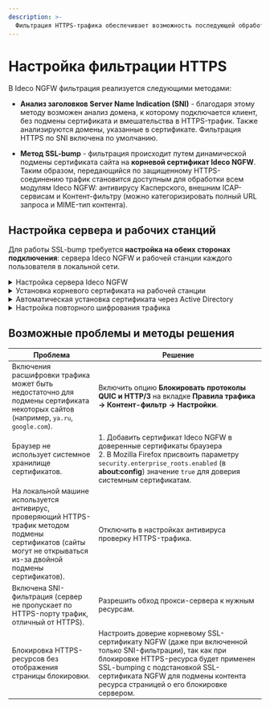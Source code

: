 ```yaml
---
description: >-
  Фильтрация HTTPS-трафика обеспечивает возможность последующей обработки сайтов, доступных по HTTPS.
---
```


# Настройка фильтрации HTTPS

В Ideco NGFW фильтрация реализуется следующими методами:

* **Анализ заголовков Server Name Indication (SNI)** - благодаря этому методу возможен анализ домена, к которому подключается клиент, без подмены сертификата и вмешательства в HTTPS-трафик. Также анализируются домены, указанные в сертификате. Фильтрация HTTPS по SNI включена по умолчанию.

* **Метод SSL-bump** - фильтрация происходит путем динамической подмены сертификата сайта на **корневой сертификат Ideco NGFW**. Таким образом, передающийся по защищенному HTTPS-соединению трафик становится доступным для обработки всем модулям Ideco NGFW: антивирусу Касперского, внешним ICAP-сервисам и Контент-фильтру (можно категоризировать полный URL запроса и MIME-тип контента).

## Настройка сервера и рабочих станций

Для работы SSL-bump требуется **настройка на обеих сторонах подключения**: сервера Ideco NGFW и рабочей станции каждого пользователя в локальной сети.

<details>

<summary>Настройка сервера Ideco NGFW</summary>

1\. Создайте правило расшифровки HTTPS-трафика на вкладке **Правила трафика -> Контент-фильтр -> Правила**. Пример правила для расшифровки:

![](/.gitbook/assets/content-filter6.png)

2\. Скачайте корневой SSL-сертификат на вкладке **Сервисы -> Сертификаты -> Загруженные сертификаты**:

![](/.gitbook/assets/certs1.png)

</details>

<details>

<summary>Установка корневого сертификата на рабочей станции</summary>

При включенном правиле расшифровки HTTPS-трафика клиентские приложения (браузер, антивирусы, клиенты IM и другое сетевое ПО) потребуют подтверждения для подменного сертификата. Для удобства работы пользователя установите корневой сертификат сервера Ideco NGFW в операционной системе. Для этого выполните действия:

1\. Откройте на рабочей станции центр управления сертификатами: **Пуск -> Выполнить**, выполнив в диалоге команду **mmc**:

![](/.gitbook/assets/filtering-https-traffic.png)

2\. В меню **Файл** выберите **Добавить или удалить оснастку**:

![](/.gitbook/assets/filtering-https-traffic.gif)

3\. В списке **Доступные оснастки** выберите **Сертификаты**, а затем нажмите кнопку **Добавить**:

![](/.gitbook/assets/filtering-https-traffic1.png)

4\. В открывшемся окне выберите пункт **Учетная запись компьютера** и нажмите кнопку **Далее**:

![](/.gitbook/assets/filtering-https-traffic2.png)

5\. В окне **Выбор компьютера** оставьте флаг **Локальный компьютер** и нажмите кнопку **Готово**.

6\. В левой части окна нажмите на стрелку рядом с директорией **Сертификаты (локальный компьютер) -> Доверенные корневые сертификаты -> Сертификаты**:

![](/.gitbook/assets/filtering-https-traffic3.png)

7\. В меню **Действие** выберите **Все задачи -> Импорт**:

![](/.gitbook/assets/filtering-https-traffic1.gif)

8\. Следуя инструкциям Мастера импорта сертификатов, импортируйте корневой сертификат сервера Ideco NGFW. Импортированный сертификат появится в списке в правой части окна:

![](/.gitbook/assets/filtering-https-traffic4.png)

</details>

<details>

<summary>Автоматическая установка сертификата через Active Directory</summary>

В сетях, где управление пользователями осуществляется с помощью Microsoft Active Directory, можно установить сертификат Ideco NGFW для всех пользователей автоматически с помощью Active Directory. Для этого необходимо выполнить действия:

1\. Скачайте корневой SSL-сертификат, открыв раздел веб-интерфейса Ideco NGFW **Сервисы -> Сертификаты -> Загруженные сертификаты**:

![](/.gitbook/assets/certs1.png)

2\. Зайдите на контроллер домена с правами администратора.

3\. Запустите оснастку управления групповой политикой, выполнив команду **gpmc.msc**.

4\. Найдите **политику домена**, использующуюся на компьютерах пользователей в **Объектах групповой политики** (Default Domain Policy). Нажмите на нее правой кнопкой мышки и выберите **Изменить**.

5\. В открывшемся редакторе управления групповыми политиками выберите: **Конфигурация компьютера -> Политики -> Конфигурация Windows -> Параметры безопасности -> Политики открытого ключа -> Доверенные корневые центры сертификации**.

6\. Нажмите правой кнопкой мыши по открывшемуся списку, выберите **Импорт** и импортируйте ключ Ideco NGFW.

![](/.gitbook/assets/filtering-https-traffic5.png)

7\.  После перезагрузки рабочих станций или выполнения на них команды `gpupdate /force` сертификат появится в локальных хранилищах сертификатов и будет установлен нужный уровень доверия к нему.

</details>

<details>

<summary>Настройка повторного шифрования трафика</summary>

1\. На вкладке **Сервисы -> Сертификаты -> Загруженные сертификаты** загрузите сертификат, который будет использоваться для шифрования.

2\. Перейдите на вкладку **Правила трафика -> Контент-фильтр -> Настройки**.

3\. Выберите в пункте **Повторное шифрование** сертификат, загруженный на шаге 1.

{% hint style="info" %}
Клиенты должны иметь загруженный сертификат в доверенных хранилищах. Рекомендации по настройке компьютера пользователя можно найти в разделе **Установка корневого сертификата на рабочей станции**.
{% endhint %}

</details>

## Возможные проблемы и методы решения

**Проблема** | **Решение**
---|---
Включения расшифровки трафика может быть недостаточно для подмены сертификата некоторых сайтов (например, `ya.ru`, `google.com`). | Включить опцию **Блокировать протоколы QUIC и HTTP/3** на вкладке **Правила трафика -> Контент-фильтр -> Настройки**. 
Браузер не использует системное хранилище сертификатов. | 1\. Добавить сертификат Ideco NGFW в доверенные сертификаты браузера<br>2\. В Mozilla Firefox присвоить параметру `security.enterprise_roots.enabled` (в **about:config**) значение `true` для доверия системным сертификатам. 
На локальной машине используется антивирус, проверяющий HTTPS-трафик методом подмены сертификатов (сайты могут не открываться из-за двойной подмены сертификатов). | Отключить в настройках антивируса проверку HTTPS-трафика. 
Включена SNI-фильтрация (сервер не пропускает по HTTPS-порту трафик, отличный от HTTPS). | Разрешить обход прокси-сервера к нужным ресурсам. 
Блокировка HTTPS-ресурсов без отображения страницы блокировки. | Настроить доверие корневому SSL-сертификату NGFW (даже при включенной только SNI-фильтрации), так как при блокировке HTTPS-ресурса будет применен SSL-bumping с подстановкой SSL-сертификата NGFW для подмены контента ресурса страницей о его блокировке сервером. 